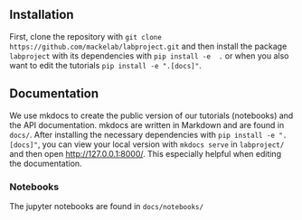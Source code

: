 
## Installation

First, clone the repository with `git clone https://github.com/mackelab/labproject.git` and then install the package `labproject` with its dependencies with `pip install -e 
.` or when you also want to edit the tutorials `pip install -e ".[docs]"`.

## Documentation

We use mkdocs to create the public version of our tutorials (notebooks) and the API documentation. mkdocs are written in 
Markdown and are found in `docs/`.
After installing the necessary dependencies with `pip install -e ".[docs]"`, you can view your local version with `mkdocs serve` in `labproject/` and then open 
http://127.0.0.1:8000/. This especially 
helpful when editing the documentation.

### Notebooks
The jupyter notebooks are found in `docs/notebooks/`
